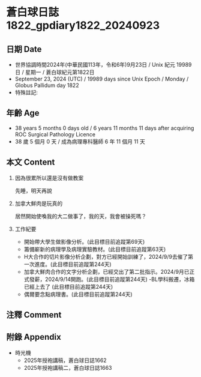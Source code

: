 [_metadata_:encoding]: - "utf-8"
[_metadata_:language]: - "zh-Hant-TW"
[_metadata_:fileformat]: - "markdown"
[_metadata_:MIME_type]: - "text/plain"
[_metadata_:markdown_version]: - "commonmark version 0.30"
[_metadata_:markdown_spec]: - "https://spec.commonmark.org/0.30/"

# 蒼白球日誌1822_gpdiary1822_20240923 #

## 日期 Date ##

* 世界協調時間2024年(中華民國113年，令和6年)9月23日 / Unix 紀元 19989 日 / 星期一 / 蒼白球紀元第1822日
* September 23, 2024 (UTC) / 19989 days since Unix Epoch / Monday / Globus Pallidum day 1822
* 特殊註記:

## 年齡 Age ##

* 38 years 5 months 0 days old / 6 years 11 months 11 days after acquiring ROC Surgical Pathology Licence
* 38 歲 5 個月 0 天 / 成為病理專科醫師 6 年 11 個月 11 天

## 本文 Content ##

1. 因為很累所以還是沒有做教案

    先睡，明天再說

2. 加拿大鮮肉是玩真的

    居然開始使喚我的大二做事了，我的天，我會被操死嗎？

2. 工作紀要

    - 開始帶大學生做影像分析。(此目標目前追蹤第69天)
    - 籌備嶄新的病理學及病理實驗教材。(此目標目前追蹤第63天)
    - H大合作的切片影像分析企劃，對方已經開始訓練了，2024/9/9去催了第一次進度。(此目標目前追蹤第244天)
    - 加拿大鮮肉合作的文字分析企劃，已經交出了第二批指示。2024/9月已正式發薪，2024/9/14開跑。(此目標目前追蹤第244天)
    -BL學科搬遷，冰箱已經上去了 (此目標目前追蹤第244天)
    - 偶爾要念點病理書。(此目標目前追蹤第244天)

## 注釋 Comment ##


## 附錄 Appendix ##

* 時光機
    - 2025年授袍講稿，蒼白球日誌1662
    - 2025年授袍講稿二，蒼白球日誌1663
